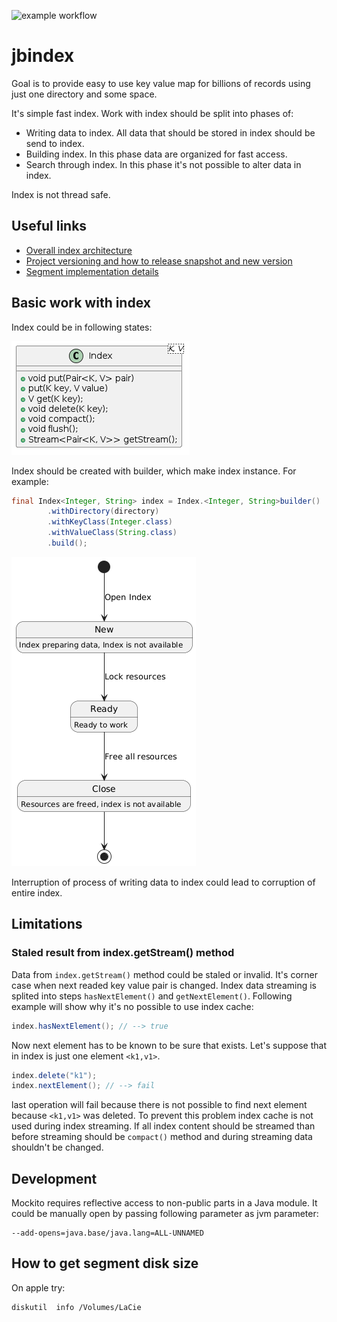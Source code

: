![example workflow](https://github.com/jajir/jbindex/actions/workflows/maven.yml/badge.svg)

# jbindex

Goal is to provide easy to use key value map for billions of records using just one directory and some space.

It's simple fast index. Work with index should be split into phases of:

* Writing data to index. All data that should be stored in index should be send to index.
* Building index. In this phase data are organized for fast access.
* Search through index. In this phase it's not possible to alter data in index.

Index is not thread safe.

## Useful links

* [Overall index architecture](architecture.md)
* [Project versioning and how to release snapshot and new version](release.md)
* [Segment implementation details](segment.md)

## Basic work with index

Index could be in following states:

![Index methods](./images/index-class.png)

Index should be created with builder, which make index instance. For example:

```java
final Index<Integer, String> index = Index.<Integer, String>builder()
        .withDirectory(directory)
        .withKeyClass(Integer.class)
        .withValueClass(String.class)
        .build();
```

![Index states](./images/index-state-diagram.png)

Interruption of process of writing data to index could lead to corruption of entire index.

## Limitations

### Staled result from index.getStream() method

Data from `index.getStream()` method could be staled or invalid. It's corner case when next readed key value pair is changed. Index data streaming is splited into steps `hasNextElement()` and `getNextElement()`. Following example will show why it's no possible to use index cache:

```java
index.hasNextElement(); // --> true
```

Now next element has to be known to be sure that exists. Let's suppose that in index is just one element `<k1,v1>`.

```java
index.delete("k1");
index.nextElement(); // --> fail
```

last operation will fail because there is not possible to find next element because `<k1,v1>` was deleted. To prevent this problem index cache is not used during index streaming. If all index content should be streamed than before streaming should be `compact()` method and during streaming data shouldn't be changed.


## Development

Mockito requires reflective access to non-public parts in a Java module. It could be manually open by passing following parameter as jvm parameter:

```
--add-opens=java.base/java.lang=ALL-UNNAMED
```

## How to get segment disk size

On apple try:

```
diskutil  info /Volumes/LaCie
```
